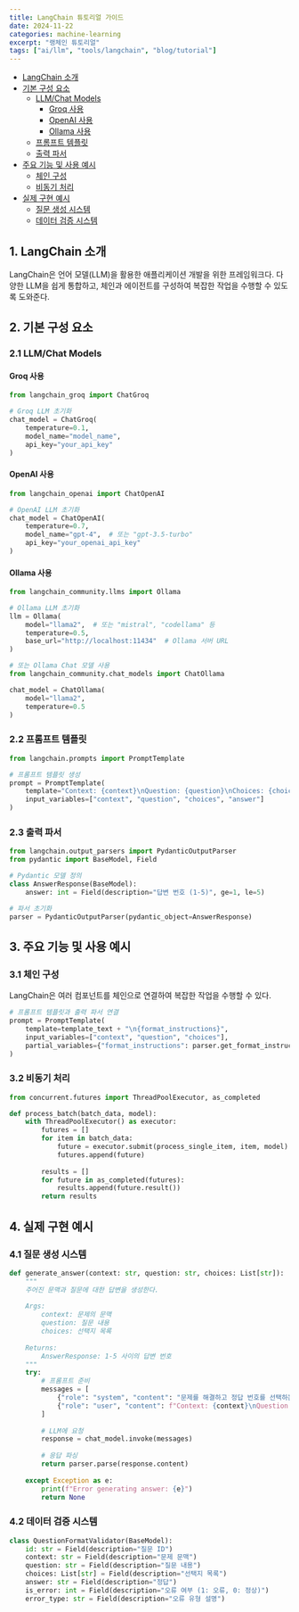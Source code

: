 ```yaml
---
title: LangChain 튜토리얼 가이드
date: 2024-11-22
categories: machine-learning
excerpt: "랭체인 튜토리얼"
tags: ["ai/llm", "tools/langchain", "blog/tutorial"]
---
```

<!-- TOC -->

- [LangChain 소개](#langchain-%EC%86%8C%EA%B0%9C)
- [기본 구성 요소](#%EA%B8%B0%EB%B3%B8-%EA%B5%AC%EC%84%B1-%EC%9A%94%EC%86%8C)
    - [LLM/Chat Models](#llmchat-models)
        - [Groq 사용](#groq-%EC%82%AC%EC%9A%A9)
        - [OpenAI 사용](#openai-%EC%82%AC%EC%9A%A9)
        - [Ollama 사용](#ollama-%EC%82%AC%EC%9A%A9)
    - [프롬프트 템플릿](#%ED%94%84%EB%A1%AC%ED%94%84%ED%8A%B8-%ED%85%9C%ED%94%8C%EB%A6%BF)
    - [출력 파서](#%EC%B6%9C%EB%A0%A5-%ED%8C%8C%EC%84%9C)
- [주요 기능 및 사용 예시](#%EC%A3%BC%EC%9A%94-%EA%B8%B0%EB%8A%A5-%EB%B0%8F-%EC%82%AC%EC%9A%A9-%EC%98%88%EC%8B%9C)
    - [체인 구성](#%EC%B2%B4%EC%9D%B8-%EA%B5%AC%EC%84%B1)
    - [비동기 처리](#%EB%B9%84%EB%8F%99%EA%B8%B0-%EC%B2%98%EB%A6%AC)
- [실제 구현 예시](#%EC%8B%A4%EC%A0%9C-%EA%B5%AC%ED%98%84-%EC%98%88%EC%8B%9C)
    - [질문 생성 시스템](#%EC%A7%88%EB%AC%B8-%EC%83%9D%EC%84%B1-%EC%8B%9C%EC%8A%A4%ED%85%9C)
    - [데이터 검증 시스템](#%EB%8D%B0%EC%9D%B4%ED%84%B0-%EA%B2%80%EC%A6%9D-%EC%8B%9C%EC%8A%A4%ED%85%9C)

<!-- /TOC -->

## 1. LangChain 소개
LangChain은 언어 모델(LLM)을 활용한 애플리케이션 개발을 위한 프레임워크다. 다양한 LLM을 쉽게 통합하고, 체인과 에이전트를 구성하여 복잡한 작업을 수행할 수 있도록 도와준다.

## 2. 기본 구성 요소

### 2.1 LLM/Chat Models

#### Groq 사용
```python
from langchain_groq import ChatGroq

# Groq LLM 초기화
chat_model = ChatGroq(
    temperature=0.1,
    model_name="model_name",
    api_key="your_api_key"
)
```

#### OpenAI 사용
```python
from langchain_openai import ChatOpenAI

# OpenAI LLM 초기화
chat_model = ChatOpenAI(
    temperature=0.7,
    model_name="gpt-4",  # 또는 "gpt-3.5-turbo"
    api_key="your_openai_api_key"
)
```

#### Ollama 사용
```python
from langchain_community.llms import Ollama

# Ollama LLM 초기화
llm = Ollama(
    model="llama2",  # 또는 "mistral", "codellama" 등
    temperature=0.5,
    base_url="http://localhost:11434"  # Ollama 서버 URL
)

# 또는 Ollama Chat 모델 사용
from langchain_community.chat_models import ChatOllama

chat_model = ChatOllama(
    model="llama2",
    temperature=0.5
)
```

### 2.2 프롬프트 템플릿
```python
from langchain.prompts import PromptTemplate

# 프롬프트 템플릿 생성
prompt = PromptTemplate(
    template="Context: {context}\nQuestion: {question}\nChoices: {choices}\nAnswer: {answer}",
    input_variables=["context", "question", "choices", "answer"]
)
```

### 2.3 출력 파서
```python
from langchain.output_parsers import PydanticOutputParser
from pydantic import BaseModel, Field

# Pydantic 모델 정의
class AnswerResponse(BaseModel):
    answer: int = Field(description="답변 번호 (1-5)", ge=1, le=5)

# 파서 초기화
parser = PydanticOutputParser(pydantic_object=AnswerResponse)
```

## 3. 주요 기능 및 사용 예시

### 3.1 체인 구성
LangChain은 여러 컴포넌트를 체인으로 연결하여 복잡한 작업을 수행할 수 있다.

```python
# 프롬프트 템플릿과 출력 파서 연결
prompt = PromptTemplate(
    template=template_text + "\n{format_instructions}",
    input_variables=["context", "question", "choices"],
    partial_variables={"format_instructions": parser.get_format_instructions()}
)
```

### 3.2 비동기 처리
```python
from concurrent.futures import ThreadPoolExecutor, as_completed

def process_batch(batch_data, model):
    with ThreadPoolExecutor() as executor:
        futures = []
        for item in batch_data:
            future = executor.submit(process_single_item, item, model)
            futures.append(future)
        
        results = []
        for future in as_completed(futures):
            results.append(future.result())
        return results
```

## 4. 실제 구현 예시

### 4.1 질문 생성 시스템
```python
def generate_answer(context: str, question: str, choices: List[str]):
    """
    주어진 문맥과 질문에 대한 답변을 생성한다.
    
    Args:
        context: 문제의 문맥
        question: 질문 내용
        choices: 선택지 목록
    
    Returns:
        AnswerResponse: 1-5 사이의 답변 번호
    """
    try:
        # 프롬프트 준비
        messages = [
            {"role": "system", "content": "문제를 해결하고 정답 번호를 선택하는 assistant다."},
            {"role": "user", "content": f"Context: {context}\nQuestion: {question}\nChoices: {choices}"}
        ]
        
        # LLM에 요청
        response = chat_model.invoke(messages)
        
        # 응답 파싱
        return parser.parse(response.content)
        
    except Exception as e:
        print(f"Error generating answer: {e}")
        return None
```

### 4.2 데이터 검증 시스템
```python
class QuestionFormatValidator(BaseModel):
    id: str = Field(description="질문 ID")
    context: str = Field(description="문제 문맥")
    question: str = Field(description="질문 내용")
    choices: List[str] = Field(description="선택지 목록")
    answer: str = Field(description="정답")
    is_error: int = Field(description="오류 여부 (1: 오류, 0: 정상)")
    error_type: str = Field(description="오류 유형 설명")